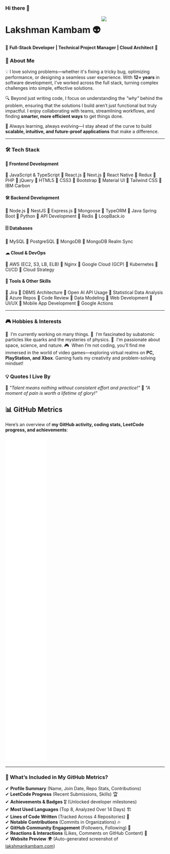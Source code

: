 ### Hi there 👋  

<!--  
**klakshman318/klakshman318** is a ✨ _special_ ✨ repository because its `README.md` (this file) appears on your GitHub profile.  
-->  

<img align='right' src='http://www.lakshmankambam.com/Lakshman.png' width='200' />  

# Lakshman Kambam 👽  
🚀 **Full-Stack Developer | Technical Project Manager | Cloud Architect** 🚀  

### 🚀 About Me  
💡 I love solving problems—whether it's fixing a tricky bug, optimizing performance, or designing a seamless user experience. With **12+ years** in software development, I’ve worked across the full stack, turning complex challenges into simple, effective solutions.  

🔍 Beyond just writing code, I focus on understanding the *"why"* behind the problem, ensuring that the solutions I build aren’t just functional but truly impactful. I enjoy collaborating with teams, streamlining workflows, and finding **smarter, more efficient ways** to get things done.  

🚀 Always learning, always evolving—I stay ahead of the curve to build **scalable, intuitive, and future-proof applications** that make a difference.  

---

### 🛠️ Tech Stack

#### 🎨 **Frontend Development**
🌱 JavaScript & TypeScript 🌱 React.js 🌱 Next.js 🌱 React Native 🌱 Redux 🌱 PHP 🌱 jQuery 🌱 HTML5 🌱 CSS3 🌱 Bootstrap 🌱 Material UI 🌱 Tailwind CSS 🌱 IBM Carbon

#### 🛠 **Backend Development**
🌱 Node.js 🌱 NestJS 🌱 Express.js 🌱 Mongoose 🌱 TypeORM 🌱 Java Spring Boot 🌱 Python 🌱 API Development 🌱 Redis 🌱 LoopBack.io  

#### 🗄 **Databases**
🌱 MySQL 🌱 PostgreSQL 🌱 MongoDB 🌱 MongoDB Realm Sync

#### ☁ **Cloud & DevOps**
🌱 AWS (EC2, S3, LB, ELB) 🌱 Nginx 🌱 Google Cloud (GCP) 🌱 Kubernetes 🌱 CI/CD 🌱 Cloud Strategy  

#### 🔧 **Tools & Other Skills**
🌱 Jira 🌱 DBMS Architecture 🌱 Open AI API Usage 🌱 Statistical Data Analysis 🌱 Azure Repos 🌱 Code Review 🌱 Data Modeling 🌱 Web Development 🌱 UI/UX 🌱 Mobile App Development 🌱 Google Actions

---

### 🎮 Hobbies & Interests
🧠  &nbsp;I’m currently working on many things.
🧬  &nbsp;I’m fascinated by subatomic particles like quarks and the mysteries of physics.
🌌  &nbsp;I'm passionate about space, science, and nature.
🎮  &nbsp;When I’m not coding, you’ll find me immersed in the world of video games—exploring virtual realms on **PC, PlayStation, and Xbox**. Gaming fuels my creativity and problem-solving mindset!

### 💡 Quotes I Live By
💎  *"Talent means nothing without consistent effort and practice!"*
💎  *"A moment of pain is worth a lifetime of glory!"*

## 📊 GitHub Metrics  

Here’s an overview of **my GitHub activity, coding stats, LeetCode progress, and achievements**:

![GitHub Metrics](https://github.com/klakshman318/klakshman318/blob/master/github-metrics.svg)  

---

### **🔹 What’s Included in My GitHub Metrics?**
✔ **Profile Summary** (Name, Join Date, Repo Stats, Contributions)  
✔ **LeetCode Progress** (Recent Submissions, Skills) 🏆  
✔ **Achievements & Badges** 🎖️ (Unlocked developer milestones)  
✔ **Most Used Languages** (Top 8, Analyzed Over 14 Days) 🏗️  
✔ **Lines of Code Written** (Tracked Across 4 Repositories) 📜  
✔ **Notable Contributions** (Commits in Organizations) 🔥  
✔ **GitHub Community Engagement** (Followers, Following) 🤝  
✔ **Reactions & Interactions** (Likes, Comments on GitHub Content) 💬  
✔ **Website Preview** 🌍 (Auto-generated screenshot of [lakshmankambam.com](https://lakshmankambam.com))  



